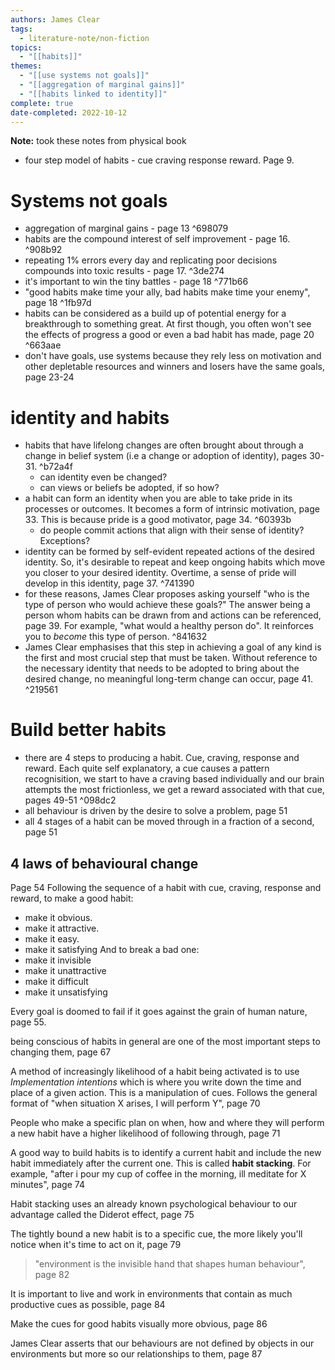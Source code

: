```yaml
---
authors: James Clear
tags:
  - literature-note/non-fiction
topics:
  - "[[habits]]"
themes:
  - "[[use systems not goals]]"
  - "[[aggregation of marginal gains]]"
  - "[[habits linked to identity]]"
complete: true
date-completed: 2022-10-12
---
```

**Note:** took these notes from physical book

- four step model of habits - cue craving response reward. Page 9.
# Systems not goals
- aggregation of marginal gains - page 13 ^698079
- habits are the compound interest of self improvement - page 16. ^908b92
- repeating 1% errors every day and replicating poor decisions compounds into toxic results - page 17.  ^3de274
- it's important to win the tiny battles - page 18 ^771b66
- "good habits make time your ally, bad habits make time your enemy", page 18 ^1fb97d
- habits can be considered as a build up of potential energy for a breakthrough to something great. At first though, you often won't see the effects of progress a good or even a bad habit has made, page 20 ^663aae
- don't have goals, use systems because they rely less on motivation and other depletable resources and winners and losers have the same goals, page 23-24
# identity and habits
- habits that have lifelong changes are often brought about through a change in belief system (i.e a change or adoption of identity), pages 30-31. ^b72a4f
	- can identity even be changed?
	- can views or beliefs be adopted, if so how?
- a habit can form an identity when you are able to take pride in its processes or outcomes. It becomes a form of intrinsic motivation, page 33. This is because pride is a good motivator, page 34. ^60393b
	- do people commit actions that align with their sense of identity? Exceptions? 
- identity can be formed by self-evident repeated actions of the desired identity. So, it's desirable to repeat and keep ongoing habits which move you closer to your desired identity. Overtime, a sense of pride will develop in this identity, page 37. ^741390
- for these reasons, James Clear proposes asking yourself "who is the type of person who would achieve these goals?" The answer being a person whom habits can be drawn from and actions can be referenced, page 39. For example, "what would a healthy person do". It reinforces you to *become* this type of person. ^841632
- James Clear emphasises that this step in achieving a goal of any kind is the first and most crucial step that must be taken. Without reference to the necessary identity that needs to be adopted to bring about the desired change, no meaningful long-term change can occur, page 41. ^219561
# Build better habits
- there are 4 steps to producing a habit. Cue, craving, response and reward. Each quite self explanatory, a cue causes a pattern recognisition, we start to have a craving based individually and our brain attempts the most frictionless, we get a reward associated with that cue, pages 49-51 ^098dc2
- all behaviour is driven by the desire to solve a problem, page 51
- all 4 stages of a habit can be moved through in a fraction of a second, page 51

## 4 laws of behavioural change
Page 54
Following the sequence of a habit with cue, craving, response and reward, to make a good habit:
- make it obvious.
- make it attractive.
- make it easy.
- make it satisfying
And to break a bad one:
- make it invisible
- make it unattractive
- make it difficult
- make it unsatisfying


Every goal is doomed to fail if it goes against the grain of human nature, page 55.


being conscious of habits in general are one of the most important steps to changing them, page 67

A method of increasingly likelihood of a habit being activated is to use *Implementation intentions* which is where you write down the time and place of a given action. This is a manipulation of cues. Follows the general format of "when situation X arises, I will perform Y", page 70

People who make a specific plan on when, how and where they will perform a new habit have a higher likelihood of following through, page 71

A good way to build habits is to identify a current habit and include the new habit immediately after the current one. This is called **habit stacking**. For example, "after i pour my cup of coffee in the morning, ill meditate for X minutes", page 74

Habit stacking uses an already known psychological behaviour to our advantage called the Diderot effect, page 75

The tightly bound a new habit is to a specific cue, the more likely you'll notice when it's time to act on it, page 79

> "environment is the invisible hand that shapes human behaviour", page 82


It is important to live and work in environments that contain as much productive cues as possible, page 84

Make the cues for good habits visually more obvious, page 86

James Clear asserts that our behaviours are not defined by objects in our environments but more so our relationships to them, page 87